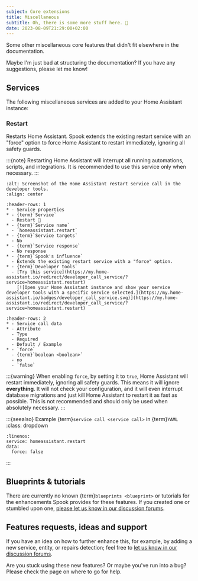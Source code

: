 ```yaml
---
subject: Core extensions
title: Miscellaneous
subtitle: Oh, there is some more stuff here. 🦄
date: 2023-08-09T21:29:00+02:00
---
```


Some other miscellaneous core features that didn't fit elsewhere in the documentation.

Maybe I'm just bad at structuring the documentation? If you have any suggestions, please let me know!

## Services

The following miscellaneous services are added to your Home Assistant instance:

### Restart

Restarts Home Assistant. Spook extends the existing restart service with an "force" option to force Home Assistant to restart immediately, ignoring all safety guards.

:::{note}
Restarting Home Assistant will interrupt all running automations, scripts, and
integrations. It is recommended to use this service only when necessary.
:::

```{figure} ./images/misc/restart.png
:alt: Screenshot of the Home Assistant restart service call in the developer tools.
:align: center
```

```{list-table}
:header-rows: 1
* - Service properties
* - {term}`Service`
  - Restart 👻
* - {term}`Service name`
  - `homeassistant.restart`
* - {term}`Service targets`
  - No
* - {term}`Service response`
  - No response
* - {term}`Spook's influence`
  - Extends the existing restart service with a "force" option.
* - {term}`Developer tools`
  - [Try this service](https://my.home-assistant.io/redirect/developer_call_service/?service=homeassistant.restart)
    [![Open your Home Assistant instance and show your service developer tools with a specific service selected.](https://my.home-assistant.io/badges/developer_call_service.svg)](https://my.home-assistant.io/redirect/developer_call_service/?service=homeassistant.restart)
```

```{list-table}
:header-rows: 2
* - Service call data
* - Attribute
  - Type
  - Required
  - Default / Example
* - `force`
  - {term}`boolean <boolean>`
  - no
  - `false`
```

:::{warning}
When enabling `force`, by setting it to `true`, Home Assistant will restart immediately, ignoring all safety guards. This means it will ignore **everything**. It will not check your configuration, and it will even interrupt database migrations and just kill Home Assistant to restart it as fast as possible. This is not recommended and should only be used when absolutely necessary.
:::

:::{seealso} Example {term}`service call <service call>` in {term}`YAML`
:class: dropdown

```{code-block} yaml
:linenos:
service: homeassistant.restart
data:
  force: false
```

:::

## Blueprints & tutorials

There are currently no known {term}`blueprints <blueprint>` or tutorials for the enhancements Spook provides for these features. If you created one or stumbled upon one, [please let us know in our discussion forums](https://github.com/frenck/spook/discussions).

## Features requests, ideas and support

If you have an idea on how to further enhance this, for example, by adding a new service, entity, or repairs detection; feel free to [let us know in our discussion forums](https://github.com/frenck/spook/discussions).

Are you stuck using these new features? Or maybe you've run into a bug? Please check the [](../support) page on where to go for help.

